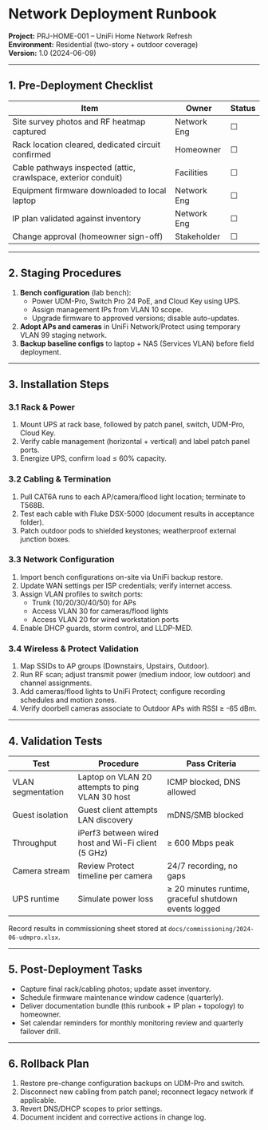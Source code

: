 # Network Deployment Runbook
**Project:** PRJ-HOME-001 – UniFi Home Network Refresh  \
**Environment:** Residential (two-story + outdoor coverage)  \
**Version:** 1.0 (2024-06-09)

---

## 1. Pre-Deployment Checklist
| Item | Owner | Status |
| --- | --- | --- |
| Site survey photos and RF heatmap captured | Network Eng | ☐ |
| Rack location cleared, dedicated circuit confirmed | Homeowner | ☐ |
| Cable pathways inspected (attic, crawlspace, exterior conduit) | Facilities | ☐ |
| Equipment firmware downloaded to local laptop | Network Eng | ☐ |
| IP plan validated against inventory | Network Eng | ☐ |
| Change approval (homeowner sign-off) | Stakeholder | ☐ |

---

## 2. Staging Procedures
1. **Bench configuration** (lab bench):
   - Power UDM-Pro, Switch Pro 24 PoE, and Cloud Key using UPS.
   - Assign management IPs from VLAN 10 scope.
   - Upgrade firmware to approved versions; disable auto-updates.
2. **Adopt APs and cameras** in UniFi Network/Protect using temporary VLAN 99 staging network.
3. **Backup baseline configs** to laptop + NAS (Services VLAN) before field deployment.

---

## 3. Installation Steps
### 3.1 Rack & Power
1. Mount UPS at rack base, followed by patch panel, switch, UDM-Pro, Cloud Key.
2. Verify cable management (horizontal + vertical) and label patch panel ports.
3. Energize UPS, confirm load ≤ 60% capacity.

### 3.2 Cabling & Termination
1. Pull CAT6A runs to each AP/camera/flood light location; terminate to T568B.
2. Test each cable with Fluke DSX-5000 (document results in acceptance folder).
3. Patch outdoor pods to shielded keystones; weatherproof external junction boxes.

### 3.3 Network Configuration
1. Import bench configurations on-site via UniFi backup restore.
2. Update WAN settings per ISP credentials; verify internet access.
3. Assign VLAN profiles to switch ports:
   - Trunk (10/20/30/40/50) for APs
   - Access VLAN 30 for cameras/flood lights
   - Access VLAN 20 for wired workstation ports
4. Enable DHCP guards, storm control, and LLDP-MED.

### 3.4 Wireless & Protect Validation
1. Map SSIDs to AP groups (Downstairs, Upstairs, Outdoor).
2. Run RF scan; adjust transmit power (medium indoor, low outdoor) and channel assignments.
3. Add cameras/flood lights to UniFi Protect; configure recording schedules and motion zones.
4. Verify doorbell cameras associate to Outdoor APs with RSSI ≥ -65 dBm.

---

## 4. Validation Tests
| Test | Procedure | Pass Criteria |
| --- | --- | --- |
| VLAN segmentation | Laptop on VLAN 20 attempts to ping VLAN 30 host | ICMP blocked, DNS allowed |
| Guest isolation | Guest client attempts LAN discovery | mDNS/SMB blocked |
| Throughput | iPerf3 between wired host and Wi-Fi client (5 GHz) | ≥ 600 Mbps peak |
| Camera stream | Review Protect timeline per camera | 24/7 recording, no gaps |
| UPS runtime | Simulate power loss | ≥ 20 minutes runtime, graceful shutdown events logged |

Record results in commissioning sheet stored at `docs/commissioning/2024-06-udmpro.xlsx`.

---

## 5. Post-Deployment Tasks
- Capture final rack/cabling photos; update asset inventory.
- Schedule firmware maintenance window cadence (quarterly).
- Deliver documentation bundle (this runbook + IP plan + topology) to homeowner.
- Set calendar reminders for monthly monitoring review and quarterly failover drill.

---

## 6. Rollback Plan
1. Restore pre-change configuration backups on UDM-Pro and switch.
2. Disconnect new cabling from patch panel; reconnect legacy network if applicable.
3. Revert DNS/DHCP scopes to prior settings.
4. Document incident and corrective actions in change log.

